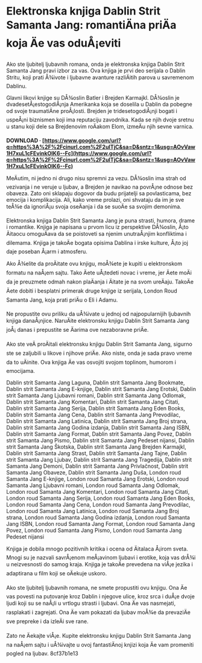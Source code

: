
 
# Elektronska knjiga Dablin Strit Samanta Jang: romantiÄna priÄa koja Äe vas oduÅ¡eviti
 
Ako ste ljubitelj ljubavnih romana, onda je elektronska knjiga Dablin Strit Samanta Jang pravi izbor za vas. Ova knjiga je prvi deo serijala o Dablin Stritu, koji prati Å¾ivote i ljubavne avanture razliÄitih parova u savremenom Dablinu.
 
Glavni likovi knjige su DÅ¾oslin Batler i Brejden Karmajkl. DÅ¾oslin je dvadesetÅ¡estogodiÅ¡nja Amerikanka koja se doselila u Dablin da pobegne od svoje traumatiÄne proÅ¡losti. Brejden je tridesetogodiÅ¡nji bogati i uspeÅ¡ni biznismen koji ima reputaciju zavodnika. Kada se njih dvoje sretnu u stanu koji dele sa Brejdenovim roÄakom Elom, izmeÄu njih sevne varnica.
 
**DOWNLOAD · [https://www.google.com/url?q=https%3A%2F%2Fcinurl.com%2F2uITjC&sa=D&sntz=1&usg=AOvVaw1H7xuL1cFEvinkOlK6--Fc](https://www.google.com/url?q=https%3A%2F%2Fcinurl.com%2F2uITjC&sa=D&sntz=1&usg=AOvVaw1H7xuL1cFEvinkOlK6--Fc)**


 
MeÄutim, ni jedno ni drugo nisu spremni za vezu. DÅ¾oslin ima strah od vezivanja i ne veruje u ljubav, a Brejden je navikao na povrÅ¡ne odnose bez obaveza. Zato oni sklapaju dogovor da budu prijatelji sa povlasticama, bez emocija i komplikacija. Ali, kako vreme prolazi, oni shvataju da im je sve teÅ¾e da ignoriÅ¡u svoja oseÄanja i da se suoÄe sa svojim demonima.
 
Elektronska knjiga Dablin Strit Samanta Jang je puna strasti, humora, drame i romantike. Knjiga je napisana u prvom licu iz perspektive DÅ¾oslin, Å¡to Äitaocu omoguÄava da se poistoveti sa njenim unutraÅ¡njim konfliktima i dilemama. Knjiga je takoÄe bogata opisima Dablina i irske kulture, Å¡to joj daje poseban Å¡arm i atmosferu.
 
Ako Å¾elite da proÄitate ovu knjigu, moÅ¾ete je kupiti u elektronskom formatu na naÅ¡em sajtu. Tako Äete uÅ¡tedeti novac i vreme, jer Äete moÄi da je preuzmete odmah nakon plaÄanja i Äitate je na svom ureÄaju. TakoÄe Äete dobiti i besplatni primerak druge knjige iz serijala, London Roud Samanta Jang, koja prati priÄu o Eli i Adamu.
 
Ne propustite ovu priliku da uÅ¾ivate u jednoj od najpopularnijih ljubavnih knjiga danaÅ¡njice. NaruÄite elektronsku knjigu Dablin Strit Samanta Jang joÅ¡ danas i prepustite se Äarima ove nezaboravne priÄe.
  
Ako ste veÄ proÄitali elektronsku knjigu Dablin Strit Samanta Jang, sigurno ste se zaljubili u likove i njihove priÄe. Ako niste, onda je sada pravo vreme da to uÄinite. Ova knjiga Äe vas osvojiti svojom toplinom, humorom i emocijama.
 
Dablin strit Samanta Jang Laguna,  Dablin strit Samanta Jang Bookmate,  Dablin strit Samanta Jang E-knjige,  Dablin strit Samanta Jang Erotski,  Dablin strit Samanta Jang Ljubavni romani,  Dablin strit Samanta Jang Odlomak,  Dablin strit Samanta Jang Komentari,  Dablin strit Samanta Jang Citati,  Dablin strit Samanta Jang Serija,  Dablin strit Samanta Jang Eden Books,  Dablin strit Samanta Jang Cena,  Dablin strit Samanta Jang Prevodilac,  Dablin strit Samanta Jang Latinica,  Dablin strit Samanta Jang Broj strana,  Dablin strit Samanta Jang Godina izdanja,  Dablin strit Samanta Jang ISBN,  Dablin strit Samanta Jang Format,  Dablin strit Samanta Jang Povez,  Dablin strit Samanta Jang Pismo,  Dablin strit Samanta Jang Pedeset nijansi,  Dablin strit Samanta Jang Škotska,  Dablin strit Samanta Jang Brejden Karmajkl,  Dablin strit Samanta Jang Strast,  Dablin strit Samanta Jang Tajne,  Dablin strit Samanta Jang Ljubav,  Dablin strit Samanta Jang Tragedija,  Dablin strit Samanta Jang Demoni,  Dablin strit Samanta Jang Privlačnost,  Dablin strit Samanta Jang Obaveze,  Dablin strit Samanta Jang Duša,  London roud Samanta Jang E-knjige,  London roud Samanta Jang Erotski,  London roud Samanta Jang Ljubavni romani,  London roud Samanta Jang Odlomak,  London roud Samanta Jang Komentari,  London roud Samanta Jang Citati,  London roud Samanta Jang Serija,  London roud Samanta Jang Eden Books,  London roud Samanta Jang Cena,  London roud Samanta Jang Prevodilac,  London roud Samanta Jang Latinica,  London roud Samanta Jang Broj strana,  London roud Samanta Jang Godina izdanja,  London roud Samanta Jang ISBN,  London roud Samanta Jang Format,  London roud Samanta Jang Povez,  London roud Samanta Jang Pismo,  London roud Samanta Jang Pedeset nijansi
 
Knjiga je dobila mnogo pozitivnih kritika i ocena od Äitalaca Å¡irom sveta. Mnogi su je nazvali savrÅ¡enom meÅ¡avinom ljubavi i erotike, koja vas drÅ¾i u neizvesnosti do samog kraja. Knjiga je takoÄe prevedena na viÅ¡e jezika i adaptirana u film koji se oÄekuje uskoro.
 
Ako ste ljubitelj ljubavnih romana, ne smete propustiti ovu knjigu. Ona Äe vas povesti na putovanje kroz Dablin i njegove ulice, kroz srca i duÅ¡e dvoje ljudi koji su se naÅ¡li u vrtlogu strasti i ljubavi. Ona Äe vas nasmejati, rasplakati i zagrejati. Ona Äe vam pokazati da ljubav moÅ¾e da prevaziÄe sve prepreke i da izleÄi sve rane.
 
Zato ne Äekajte viÅ¡e. Kupite elektronsku knjigu Dablin Strit Samanta Jang na naÅ¡em sajtu i uÅ¾ivajte u ovoj fantastiÄnoj knjizi koja Äe vam promeniti pogled na ljubav.
 8cf37b1e13
 
